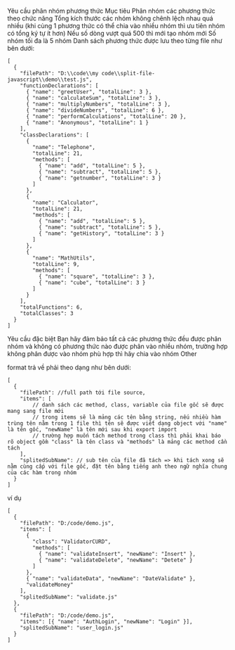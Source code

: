 Yêu cầu phân nhóm phương thức
Mục tiêu
Phân nhóm các phương thức theo chức năng
Tổng kích thước các nhóm không chênh lệch nhau quá nhiều (khi cùng 1 phương thức có thể chia vào nhiều nhóm thì ưu tiên nhóm có tổng ký tự ít hơn)
Nếu số dòng vượt quá 500 thì mới tạo nhóm mới
Số nhóm tối đa là 5 nhóm
Danh sách phương thức được lưu theo từng file như bên dưới:

```
[
  {
    "filePath": "D:\\code\\my code\\split-file-javascript\\demo\\test.js",
    "functionDeclarations": [
      { "name": "greetUser", "totalLine": 3 },
      { "name": "calculateSum", "totalLine": 3 },
      { "name": "multiplyNumbers", "totalLine": 3 },
      { "name": "divideNumbers", "totalLine": 6 },
      { "name": "performCalculations", "totalLine": 20 },
      { "name": "Anonymous", "totalLine": 1 }
    ],
    "classDeclarations": [
      {
        "name": "Telephone",
        "totalLine": 21,
        "methods": [
          { "name": "add", "totalLine": 5 },
          { "name": "subtract", "totalLine": 5 },
          { "name": "getnumber", "totalLine": 3 }
        ]
      },
      {
        "name": "Calculator",
        "totalLine": 21,
        "methods": [
          { "name": "add", "totalLine": 5 },
          { "name": "subtract", "totalLine": 5 },
          { "name": "getHistory", "totalLine": 3 }
        ]
      },
      {
        "name": "MathUtils",
        "totalLine": 9,
        "methods": [
          { "name": "square", "totalLine": 3 },
          { "name": "cube", "totalLine": 3 }
        ]
      }
    ],
    "totalFunctions": 6,
    "totalClasses": 3
  }
]
```

Yêu cầu đặc biệt
Bạn hãy đảm bảo tất cả các phương thức đều được phân nhóm và không có phương thức nào được phân vào nhiều nhóm, trường hợp không phân được vào nhóm phù hợp thì hãy chia vào nhóm Other

format trả về phải theo dạng như bên dưới:

```
[
  {
    "filePath": //full path tới file source,
    "items": [
        // danh sách các method, class, variable của file gốc sẽ được mang sang file mới
        // trong items sẽ là mảng các tên bằng string, nếu nhiều hàm trùng tên nằm trong 1 file thì tên sẽ được viết dạng object với "name" là tên gốc, "newName" là tên mới sau khi export import
        // trường hợp muốn tách method trong class thì phải khai báo rõ object gồm "class" là tên class và "methods" là mảng các method cần tách
    ],
    "splitedSubName": // sub tên của file đã tách => khi tách xong sẽ nằm cùng cấp với file gốc, đặt tên bằng tiếng anh theo ngữ nghĩa chung của các hàm trong nhóm
  }
]
```

ví dụ

```
[
  {
    "filePath": "D:/code/demo.js",
    "items": [
      {
        "class": "ValidatorCURD",
        "methods": [
          { "name": "validateInsert", "newName": "Insert" },
          { "name": "validateDelete", "newName": "Detete" }
        ]
      },
      { "name": "validateData", "newName": "DateValidate" },
      "validateMoney"
    ],
    "splitedSubName": "validate.js"
  },
  {
    "filePath": "D:/code/demo.js",
    "items": [{ "name": "AuthLogin", "newName": "Login" }],
    "splitedSubName": "user_login.js"
  }
]


```
